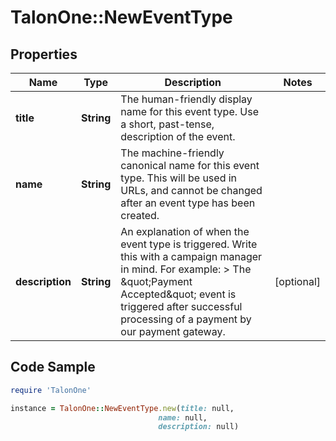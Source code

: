 # TalonOne::NewEventType

## Properties

Name | Type | Description | Notes
------------ | ------------- | ------------- | -------------
**title** | **String** | The human-friendly display name for this event type. Use a short, past-tense, description of the event. | 
**name** | **String** | The machine-friendly canonical name for this event type. This will be used in URLs, and cannot be changed after an event type has been created. | 
**description** | **String** | An explanation of when the event type is triggered. Write this with a campaign manager in mind. For example:  &gt; The \&quot;Payment Accepted\&quot; event is triggered after successful processing of a payment by our payment gateway.  | [optional] 

## Code Sample

```ruby
require 'TalonOne'

instance = TalonOne::NewEventType.new(title: null,
                                 name: null,
                                 description: null)
```


